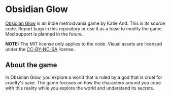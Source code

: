 # Obsidian Glow
[Obsidian Glow](https://sadblockgames.itch.io/obsidian-glow) is an indie metroidvania game by Katie And. This is its source code. Report bugs in this repository or use it as a base to modify the game. Mod support is planned in the future.

**NOTE:** The MIT license only applies to the code. Visual assets are licensed under the [CC-BY-NC-SA](https://creativecommons.org/licenses/by-nc-sa/4.0/legalcode) 
license.

## About the game
In Obsidian Glow, you explore a world that is ruled by a god that is cruel for cruelty's sake. The game focuses on how the characters around you cope with this reality while you explore the world and understand its secrets.

